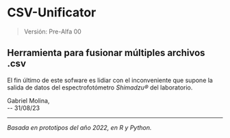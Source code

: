 # CSV-Unificator
> Versión: Pre-Alfa 00
## Herramienta para fusionar múltiples archivos .csv
El fin último de este sofware es lidiar con el inconveniente que supone la salida de datos del espectrofotómetro *Shimadzu®* del laboratorio.

Gabriel Molina,  
-- 31/08/23

---
_Basada en prototipos del año 2022, en R y Python._
